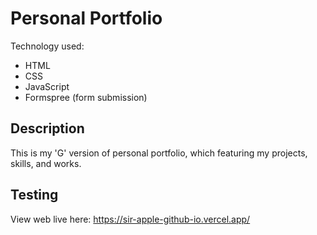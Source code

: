 # Personal Portfolio
Technology used:
- HTML
- CSS
- JavaScript
- Formspree (form submission)

## Description
This is my 'G' version of personal portfolio, which featuring my projects, skills, and works.

## Testing
View web live here: https://sir-apple-github-io.vercel.app/
